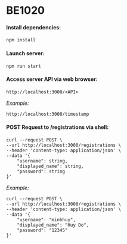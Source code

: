 # BE1020

#### Install dependencies:
```
npm install
```

#### Launch server:
```
npm run start
```

#### Access server API via web browser:
```
http://localhost:3000/<API>
```
<i>Example: </i>
```
http://localhost:3000/timestamp
```

#### POST Request to /registrations via shell:
```
curl --request POST \
--url http://localhost:3000/registrations \
--header 'content-type: application/json' \
--data '{
    "username": string,
    "displayed_name": string,
    "password": string
}'
```
<i>Example: </i>
```
curl --request POST \
--url http://localhost:3000/registrations \
--header 'content-type: application/json' \
--data '{
    "username": "minhhuy",
    "displayed_name": "Huy Do",
    "password": "12345"
}'
```